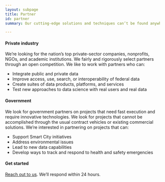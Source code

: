 ```yaml
---
layout: subpage
title: Partner
id: partner
summary: Our cutting-edge solutions and techniques can’t be found anywhere else

---
```


#### Private industry

We’re looking for the nation’s top private-sector companies, nonprofits, NGOs, and academic institutions. We fairly and rigorously select partners through an open competition. We like to work with partners who can:  

- Integrate public and private data
- Improve access, use, search, or interoperability of federal data
- Create suites of data products, platforms, and services
- Test new approaches to data science with real users and real data


#### Government

We look for government partners on projects that need fast execution and require innovative technologies. We look for projects that cannot be accomplished through the usual contract vehicles or existing commercial solutions. We’re interested in partnering on projects that can:

- Support Smart City initiatives
- Address environmental issues
- Lead to new data capabilities
- Develop ways to track and respond to health and safety emergencies


#### Get started

<a href="mailto:usinessopportunities@ntis.gov">Reach out to us</a>. We’ll respond within 24 hours.
